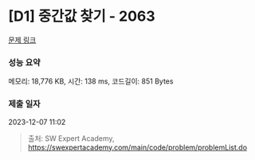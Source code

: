 # [D1] 중간값 찾기 - 2063 

[문제 링크](https://swexpertacademy.com/main/code/problem/problemDetail.do?contestProbId=AV5QPsXKA2UDFAUq) 

### 성능 요약

메모리: 18,776 KB, 시간: 138 ms, 코드길이: 851 Bytes

### 제출 일자

2023-12-07 11:02



> 출처: SW Expert Academy, https://swexpertacademy.com/main/code/problem/problemList.do